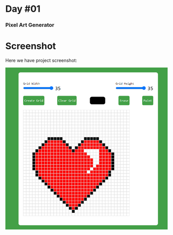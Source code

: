 # Day #01

### Pixel Art Generator

# Screenshot

Here we have project screenshot:

![screenshot](./assets/images/screenshot.jpg)